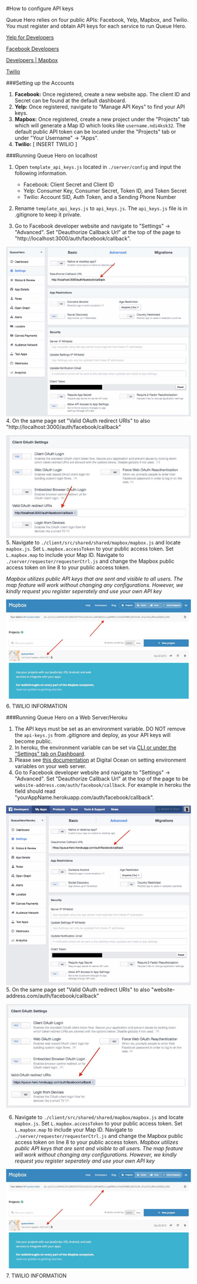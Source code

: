 #How to configure API keys

Queue Hero relies on four public APIs: Facebook, Yelp, Mapbox, and Twilio. You must register and obtain API keys for each service to run Queue Hero.

[Yelp for Developers](https://www.yelp.com/developers)

[Facebook Developers](https://developers.facebook.com/)

[Developers | Mapbox](https://www.mapbox.com/developers/)

[Twilio](https://www.twilio.com/)

###Setting up the Accounts

1. **Facebook:** Once registered, create a new website app. The client ID and Secret can be found at the default dashboard.
2. **Yelp:** Once registered, navigate to "Manage API Keys" to find your API keys.
3. **Mapbox:** Once registered, create a new project under the "Projects" tab which will generate a Map ID which looks like `username.ndi4ksk32`. The default public API token can be located under the "Projects" tab or under "Your Username" -> "Apps".
4. **Twilio:** [ INSERT TWILIO ]

###Running Queue Hero on localhost

1. Open `template_api_keys.js` located in `./server/config` and input the following information.

    * Facebook: Client Secret and Client ID
    * Yelp: Consumer Key, Consumer Secret, Token ID, and Token Secret
    * Twilio: Account SID, Auth Token, and a Sending Phone Number

2. Rename `template_api_keys.js` to `api_keys.js`. The `api_keys.js` file is in .gitignore to keep it private.
3. Go to Facebook developer website and navigate to "Settings" -> "Advanced". Set "Deauthorize Callback Url" at the top of the page to "http://localhost:3000/auth/facebook/callback".

![Facebook-Api](resources/facebook-api-local-2.jpg)
4. On the same page set "Valid OAuth redirect URIs" to also "http://localhost:3000/auth/facebook/callback"

![Facebook-Api-2](resources/facebook-api-local-3.jpg)
5. Navigate to `./client/src/shared/shared/mapbox/mapbox.js` and locate `mapbox.js`. Set `L.mapbox.accessToken` to your public access token. Set `L.mapbox.map` to include your Map ID. Navigate to `./server/requester/requesterCtrl.js` and change the Mapbox public access token on line 8 to your public access token.

*Mapbox utilizes public API keys that are sent and visible to all users. The map feature will work without changing any configurations. However, we kindly request you register seperately and use your own API key*

![Mapbox-Api](resources/mapbox-api.jpg)
6. TWILIO INFORMATION

###Running Queue Hero on a Web Server/Heroku

1. The API keys must be set as an environment variable. DO NOT remove the `api-keys.js` from .gitignore and deploy, as your API keys will become public.
2. In heroku, the environment variable can be set via [CLI or under the "Settings" tab on Dashboard](https://devcenter.heroku.com/articles/config-vars).
3. Please see [this documentation](https://www.digitalocean.com/community/tutorials/how-to-read-and-set-environmental-and-shell-variables-on-a-linux-vps) at Digital Ocean on setting environment variables on your web server.
4. Go to Facebook developer website and navigate to "Settings" -> "Advanced". Set "Deauthorize Callback Url" at the top of the page to be `website-address.com/auth/facebook/callback`. For example in heroku the field should read "yourAppName.herokuapp.com/auth/facebook/callback".

![Facebook-Api](resources/facebook-api-heroku-2.jpg)
5. On the same page set "Valid OAuth redirect URIs" to also "website-address.com/auth/facebook/callback"

![Facebook-Api-2](resources/facebook-api-heroku-3.jpg)

6. Navigate to `./client/src/shared/shared/mapbox/mapbox.js` and locate `mapbox.js`. Set `L.mapbox.accessToken` to your public access token. Set `L.mapbox.map` to include your Map ID. Navigate to `./server/requester/requesterCtrl.js` and change the Mapbox public access token on line 8 to your public access token.
    *Mapbox utilizes public API keys that are sent and visible to all users. The map feature will work without changing any configurations. However, we kindly request you register seperately and use your own API key*

![Mapbox-Api](resources/mapbox-api.jpg)
7. TWILIO INFORMATION
